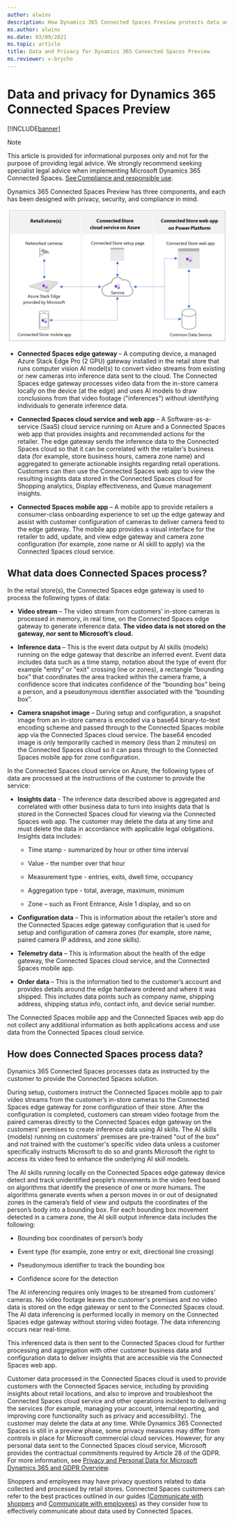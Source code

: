 ```yaml
---
author: alwinv
description: How Dynamics 365 Connected Spaces Preview protects data and privacy
ms.author: alwinv
ms.date: 03/09/2021
ms.topic: article
title: Data and Privacy for Dynamics 365 Connected Spaces Preview
ms.reviewer: v-brycho
---
```


# Data and privacy for Dynamics 365 Connected Spaces Preview

[!INCLUDE[banner](includes/banner.md)]

> [!NOTE]
> This article is provided for informational purposes only and not for the purpose of providing legal advice. We strongly recommend seeking specialist legal advice when implementing Microsoft Dynamics 365 Connected Spaces. [See Compliance and responsible use](compliance.md).

Dynamics 365 Connected Spaces Preview has three components, and each has been designed with privacy, security, and compliance in mind. 

![Illustration of retail store, Azure cloud service and Power Platorm components.](media/how-cs-works.PNG "Illustration of retail store, Azure cloud service and Power Platorm components")

- **Connected Spaces edge gateway** – A computing device, a managed Azure Stack Edge Pro (2 GPU) gateway installed in the retail store that runs computer vision AI model(s) to convert video streams from existing or new cameras into inference data sent to the cloud. The Connected Spaces edge gateway processes video data from the in-store camera locally on the device (at the edge) and uses AI models to draw conclusions from that video footage ("inferences") without identifying individuals to generate inference data.

- **Connected Spaces cloud service and web app** – A  Software-as-a-service (SaaS) cloud service running on Azure and a Connected Spaces web app that provides insights and recommended actions for the retailer. The edge gateway sends the inference data to the Connected Spaces cloud so that it can be correlated with the retailer’s business data (for example, store business hours, camera zone name) and aggregated to generate actionable insights regarding retail operations. Customers can then use the Connected Spaces web app to view the resulting insights data stored in the Connected Spaces cloud for Shopping analytics, Display effectiveness, and Queue management insights. 

- **Connected Spaces mobile app** – A mobile app to provide retailers a consumer-class onboarding experience to set up the edge gateway and assist with customer configuration of cameras to deliver camera feed to the edge gateway. The mobile app provides a visual interface for the retailer to add, update, and view edge gateway and camera zone configuration (for example, zone name or AI skill to apply) via the Connected Spaces cloud service.


## What data does Connected Spaces process?  

In the retail store(s), the Connected Spaces edge gateway is used to process the following types of data:

- **Video stream** – The video stream from customers’ in-store cameras is processed in memory, in real time, on the Connected Spaces edge gateway to generate inference data. **The video data is not stored on the gateway, nor sent to Microsoft’s cloud.**

- **Inference data** – This is the event data output by AI skills (models) running on the edge gateway that describe an inferred event. Event data includes data such as a time stamp, notation about the type of event (for example "entry" or "exit" crossing line or zones), a rectangle “bounding box” that coordinates the area tracked within the camera frame, a confidence score that indicates confidence of the “bounding box” being a person, and a pseudonymous identifier associated with the “bounding box”. 

- **Camera snapshot image** – During setup and configuration, a snapshot image from an in-store camera is encoded via a base64 binary-to-text encoding scheme and passed through to the Connected Spaces mobile app via the Connected Spaces cloud service. The base64 encoded image is only temporarily cached in memory (less than 2 minutes) on the Connected Spaces cloud so it can pass through to the Connected Spaces mobile app for zone configuration.
 
In the Connected Spaces cloud service on Azure, the following types of data are processed at the instructions of the customer to provide the service:

- **Insights data** - The inference data described above is aggregated and correlated with other business data to turn into insights data that is stored in the Connected Spaces cloud for viewing via the Connected Spaces web app. The customer may delete the data at any time and must delete the data in accordance with applicable legal obligations. Insights data includes: 

   - Time stamp - summarized by hour or other time interval

   - Value - the number over that hour

   - Measurement type - entries, exits, dwell time, occupancy

   - Aggregation type - total, average, maximum, minimum

   - Zone – such as Front Entrance, Aisle 1 display, and so on

- **Configuration data** – This is information about the retailer’s store and the Connected Spaces edge gateway configuration that is used for setup and configuration of camera zones (for example, store name, paired camera IP address, and zone skills). 

- **Telemetry data** – This is information about the health of the edge gateway, the Connected Spaces cloud service, and the Connected Spaces mobile app. 

- **Order data** – This is the information tied to the customer’s account and provides details around the edge hardware ordered and where it was shipped. This includes data points such as company name, shipping address, shipping status info, contact info, and device serial number.

The Connected Spaces mobile app and the Connected Spaces web app do not collect any additional information as both applications access and use data from the Connected Spaces cloud service. 

## How does Connected Spaces process data?

Dynamics 365 Connected Spaces processes data as instructed by the customer to provide the Connected Spaces solution.  

During setup, customers instruct the Connected Spaces mobile app to pair video streams from the customer’s in-store cameras to the Connected Spaces edge gateway for zone configuration of their store. After the configuration is completed, customers can stream video footage from the paired cameras directly to the Connected Spaces edge gateway on the customers’ premises to create inference data using AI skills. The AI skills (models) running on customers’ premises are pre-trained "out of the box" and not trained with the customer's specific video data unless a customer specifically instructs Microsoft to do so and grants Microsoft the right to access its video feed to enhance the underlying AI skill models.

The AI skills running locally on the Connected Spaces edge gateway device detect and track unidentified people’s movements in the video feed based on algorithms that identify the presence of one or more humans. The algorithms generate events when a person moves in or out of designated zones in the camera’s field of view and outputs the coordinates of the person’s body into a bounding box. For each bounding box movement detected in a camera zone, the AI skill output inference data includes the following:

- Bounding box coordinates of person’s body

- Event type (for example, zone entry or exit, directional line crossing)

- Pseudonymous identifier to track the bounding box 

- Confidence score for the detection 

The AI inferencing requires only images to be streamed from customers’ cameras. No video footage leaves the customer's premises and no video data is stored on the edge gateway or sent to the Connected Spaces cloud. The AI data inferencing is performed locally in memory on the Connected Spaces edge gateway without storing video footage. The data inferencing occurs near real-time. 

This inferenced data is then sent to the Connected Spaces cloud for further processing and aggregation with other customer business data and configuration data to deliver insights that are accessible via the Connected Spaces web app.  

Customer data processed in the Connected Spaces cloud is used to provide customers with the Connected Spaces service, including by providing insights about retail locations, and also to improve and troubleshoot the Connected Spaces cloud service and other operations incident to delivering the services (for example, managing your account, internal reporting, and improving core functionality such as privacy and accessibility). The customer may delete the data at any time. While Dynamics 365 Connected Spaces is still in a preview phase, some privacy measures may differ from controls in place for Microsoft commercial cloud services. However, for any personal data sent to the Connected Spaces cloud service, Microsoft provides the contractual commitments required by Article 28 of the GDPR. For more information, see [Privacy and Personal Data for Microsoft Dynamics 365 and GDPR Overview](https://docs.microsoft.com/dynamics365/get-started/gdpr/).

Shoppers and employees may have privacy questions related to data collected and processed by retail stores. Connected Spaces customers can refer to the best practices outlined in our guides ([Communicate with shoppers](communication-plan.md) and [Communicate with employees](employee-plan.md)) as they consider how to effectively communicate about data used by Connected Spaces. 



